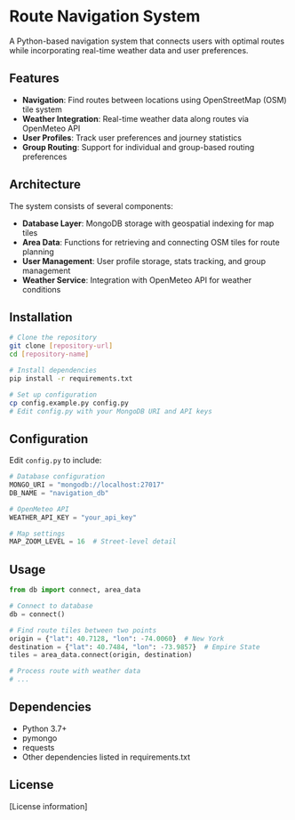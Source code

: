 # Route Navigation System

A Python-based navigation system that connects users with optimal routes while incorporating real-time weather data and user preferences.

## Features

- **Navigation**: Find routes between locations using OpenStreetMap (OSM) tile system
- **Weather Integration**: Real-time weather data along routes via OpenMeteo API
- **User Profiles**: Track user preferences and journey statistics
- **Group Routing**: Support for individual and group-based routing preferences

## Architecture

The system consists of several components:

- **Database Layer**: MongoDB storage with geospatial indexing for map tiles
- **Area Data**: Functions for retrieving and connecting OSM tiles for route planning
- **User Management**: User profile storage, stats tracking, and group management
- **Weather Service**: Integration with OpenMeteo API for weather conditions

## Installation

```bash
# Clone the repository
git clone [repository-url]
cd [repository-name]

# Install dependencies
pip install -r requirements.txt

# Set up configuration
cp config.example.py config.py
# Edit config.py with your MongoDB URI and API keys
```

## Configuration

Edit `config.py` to include:

```python
# Database configuration
MONGO_URI = "mongodb://localhost:27017"
DB_NAME = "navigation_db"

# OpenMeteo API
WEATHER_API_KEY = "your_api_key"

# Map settings
MAP_ZOOM_LEVEL = 16  # Street-level detail
```

## Usage

```python
from db import connect, area_data

# Connect to database
db = connect()

# Find route tiles between two points
origin = {"lat": 40.7128, "lon": -74.0060}  # New York
destination = {"lat": 40.7484, "lon": -73.9857}  # Empire State
tiles = area_data.connect(origin, destination)

# Process route with weather data
# ...
```

## Dependencies

- Python 3.7+
- pymongo
- requests
- Other dependencies listed in requirements.txt

## License

[License information]